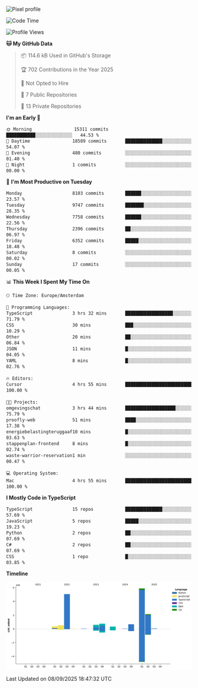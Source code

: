 ![Pixel profile](https://pixel-profile.vercel.app/api/github-stats?username=Atchferox&screen_effect=true&theme=rainbow
)


<!--START_SECTION:waka-->
![Code Time](http://img.shields.io/badge/Code%20Time-742%20hrs%2044%20mins-blue)

![Profile Views](http://img.shields.io/badge/Profile%20Views-0-blue)

**🐱 My GitHub Data** 

> 📦 114.6 kB Used in GitHub's Storage 
 > 
> 🏆 702 Contributions in the Year 2025
 > 
> 🚫 Not Opted to Hire
 > 
> 📜 7 Public Repositories 
 > 
> 🔑 13 Private Repositories 
 > 
**I'm an Early 🐤** 

```text
🌞 Morning                15311 commits       ███████████░░░░░░░░░░░░░░   44.53 % 
🌆 Daytime                18589 commits       ██████████████░░░░░░░░░░░   54.07 % 
🌃 Evening                480 commits         ░░░░░░░░░░░░░░░░░░░░░░░░░   01.40 % 
🌙 Night                  1 commits           ░░░░░░░░░░░░░░░░░░░░░░░░░   00.00 % 
```
📅 **I'm Most Productive on Tuesday** 

```text
Monday                   8103 commits        ██████░░░░░░░░░░░░░░░░░░░   23.57 % 
Tuesday                  9747 commits        ███████░░░░░░░░░░░░░░░░░░   28.35 % 
Wednesday                7758 commits        ██████░░░░░░░░░░░░░░░░░░░   22.56 % 
Thursday                 2396 commits        ██░░░░░░░░░░░░░░░░░░░░░░░   06.97 % 
Friday                   6352 commits        █████░░░░░░░░░░░░░░░░░░░░   18.48 % 
Saturday                 8 commits           ░░░░░░░░░░░░░░░░░░░░░░░░░   00.02 % 
Sunday                   17 commits          ░░░░░░░░░░░░░░░░░░░░░░░░░   00.05 % 
```


📊 **This Week I Spent My Time On** 

```text
🕑︎ Time Zone: Europe/Amsterdam

💬 Programming Languages: 
TypeScript               3 hrs 32 mins       ██████████████████░░░░░░░   71.79 % 
CSS                      30 mins             ███░░░░░░░░░░░░░░░░░░░░░░   10.29 % 
Other                    20 mins             ██░░░░░░░░░░░░░░░░░░░░░░░   06.84 % 
JSON                     11 mins             █░░░░░░░░░░░░░░░░░░░░░░░░   04.05 % 
YAML                     8 mins              █░░░░░░░░░░░░░░░░░░░░░░░░   02.76 % 

🔥 Editors: 
Cursor                   4 hrs 55 mins       █████████████████████████   100.00 % 

🐱‍💻 Projects: 
omgevingschat            3 hrs 44 mins       ███████████████████░░░░░░   75.79 % 
proofly-web              51 mins             ████░░░░░░░░░░░░░░░░░░░░░   17.38 % 
energiebelastingteruggaaf10 mins             █░░░░░░░░░░░░░░░░░░░░░░░░   03.63 % 
stappenplan-frontend     8 mins              █░░░░░░░░░░░░░░░░░░░░░░░░   02.74 % 
waste-warrior-reservation1 min               ░░░░░░░░░░░░░░░░░░░░░░░░░   00.47 % 

💻 Operating System: 
Mac                      4 hrs 55 mins       █████████████████████████   100.00 % 
```

**I Mostly Code in TypeScript** 

```text
TypeScript               15 repos            ██████████████░░░░░░░░░░░   57.69 % 
JavaScript               5 repos             █████░░░░░░░░░░░░░░░░░░░░   19.23 % 
Python                   2 repos             ██░░░░░░░░░░░░░░░░░░░░░░░   07.69 % 
C#                       2 repos             ██░░░░░░░░░░░░░░░░░░░░░░░   07.69 % 
CSS                      1 repo              █░░░░░░░░░░░░░░░░░░░░░░░░   03.85 % 
```



**Timeline**

![Lines of Code chart](https://raw.githubusercontent.com/Atchferox/Atchferox/main/assets/bar_graph.png)


 Last Updated on 08/09/2025 18:47:32 UTC
<!--END_SECTION:waka-->
